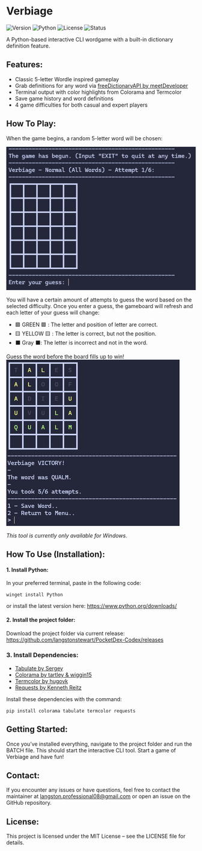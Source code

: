 # Verbiage
![Version](https://img.shields.io/badge/Version-1.0.0-lightgrey)  ![Python](https://img.shields.io/badge/Python-3.10%2B-lightgrey) ![License](https://img.shields.io/badge/License-MIT-lightgrey) ![Status](https://img.shields.io/badge/Status-Active-lightgrey)

A Python-based interactive CLI wordgame with a built-in dictionary definition feature.

## Features:
- Classic 5-letter Wordle inspired gameplay
- Grab definitions for any word via [freeDictionaryAPI by meetDeveloper]("https://github.com/meetDeveloper/freeDictionaryAPI")
- Terminal output with color highlights from Colorama and Termcolor
- Save game history and word definitions
- 4 game difficulties for both casual and expert players

## How To Play:
When the game begins, a random 5-letter word will be chosen:

![verbiage_game_start.png](https://github.com/langstonstewart/verbiage/blob/main/images/verbiage_game_start.png?raw=true)

You will have a certain amount of attempts to guess the word based on the selected difficulty.
Once you enter a guess, the gameboard will refresh and each letter of your guess will change:
- 🟩 GREEN 🟩 : The letter and position of letter are correct.
- 🟨 YELLOW 🟨 : The letter is correct, but not the position.
- ⬛ Gray ⬛: The letter is incorrect and not in the word.

Guess the word before the board fills up to win!
![verbiage_game_start.png](https://github.com/langstonstewart/verbiage/blob/main/images/verbiage_game_win.png?raw=true)

*This tool is currently only available for Windows.*

## How To Use (Installation):
#### 1. Install Python:
 In your preferred terminal, paste in the following code:

````
winget install Python
````
or install the latest version here:
https://www.python.org/downloads/

#### 2. Install the project folder:
Download the project folder via current release:
https://github.com/langstonstewart/PocketDex-Codex/releases

### 3. Install Dependencies:
- [Tabulate by Sergey](https://pypi.org/project/tabulate/)
- [Colorama by tartley & wiggin15](https://pypi.org/project/colorama/)
- [Termcolor by hugovk](https://pypi.org/project/termcolor/)
- [Requests by Kenneth Reitz](https://pypi.org/project/requests/)

Install these dependencies with the command:
````
pip install colorama tabulate termcolor requests
````

## Getting Started:

Once you’ve installed everything, navigate to the project folder and run the BATCH file.
This should start the interactive CLI tool. 
Start a game of Verbiage and have fun!

## Contact:

If you encounter any issues or have questions, feel free to contact the maintainer at langston.professional08@gmail.com or open an issue on the GitHub repository.

## License:

This project is licensed under the MIT License – see the LICENSE file for details.
